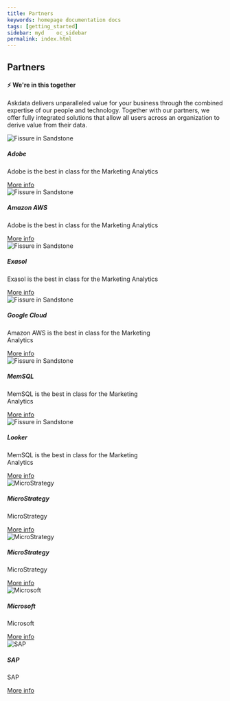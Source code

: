 ```yaml
---
title: Partners
keywords: homepage documentation docs
tags: [getting_started]
sidebar: myd	oc_sidebar
permalink: index.html
---
```


## Partners

<h4 class="text-center">⚡ We're in this together</h4>

Askdata delivers unparalleled value for your business through the combined expertise of our people and technology. Together with our partners, we offer fully integrated solutions that allow all users across an organization to derive value from their data.

<div class="bg-white rounded-5" style="background-color: var(--blue-100)!important">
     <section class="p-4 justify-content-center  w-100">
         <div class="card m-2 mx-auto" style="max-width: 22rem;">
          <img src="https://uploads-ssl.webflow.com/5dff758010bfa7356f98e395/5e5cdd980e1706dad689284e_partner-adobe-wide.png" class="card-img-top" alt="Fissure in Sandstone">
          <div class="card-body">
            <h5 class="card-title">Adobe</h5>
            <p class="card-text">
              Adobe is the best in class for the Marketing Analytics
            </p>
            <a href="https://www.askdata.com/partners/adobe" class="btn btn-primary">More info</a>
          </div>
        </div>
         <div class="card m-2 mx-auto" style="max-width: 22rem;">
          <img src="https://uploads-ssl.webflow.com/5dff758010bfa7356f98e395/5e52e32f33d3684d8f3b4661_partner-aws-wide.png" class="card-img-top" alt="Fissure in Sandstone">
          <div class="card-body">
            <h5 class="card-title">Amazon AWS</h5>
            <p class="card-text">
              Adobe is the best in class for the Marketing Analytics
            </p>
            <a href="https://www.askdata.com/partners/amazon-aws" class="btn btn-primary">More info</a>
          </div>
        </div>
         <div class="card m-2 mx-auto" style="max-width: 22rem;">
          <img src="https://uploads-ssl.webflow.com/5dff758010bfa7356f98e395/5e52e32f33d3684d8f3b4661_partner-aws-wide.png" class="card-img-top" alt="Fissure in Sandstone">
          <div class="card-body">
            <h5 class="card-title">Exasol</h5>
            <p class="card-text">
              Exasol is the best in class for the Marketing Analytics
            </p>
            <a href="https://www.askdata.com/partners/exasol" class="btn btn-primary">More info</a>
          </div>
        </div>
         <div class="card m-2 mx-auto" style="max-width: 22rem;">
          <img src="https://uploads-ssl.webflow.com/5dff758010bfa7356f98e395/5e52e326eba2591cef3ec818_partner-google-cloud-wide.png" class="card-img-top" alt="Fissure in Sandstone">
          <div class="card-body">
            <h5 class="card-title">Google Cloud</h5>
            <p class="card-text">
              Amazon AWS is the best in class for the Marketing Analytics
            </p>
            <a href="https://www.askdata.com/partners/exasol" class="btn btn-primary">More info</a>
          </div>
        </div>
         <div class="card m-2 mx-auto" style="max-width: 22rem;">
          <img src="https://uploads-ssl.webflow.com/5dff758010bfa7356f98e395/5e52e326eba2591cef3ec818_partner-google-cloud-wide.png" class="card-img-top" alt="Fissure in Sandstone">
          <div class="card-body">
            <h5 class="card-title">MemSQL</h5>
            <p class="card-text">
              MemSQL is the best in class for the Marketing Analytics
            </p>
            <a href="https://www.askdata.com/partners/exasol" class="btn btn-primary">More info</a>
          </div>
        </div>
         <div class="card m-2 mx-auto" style="max-width: 22rem;">
          <img src="https://uploads-ssl.webflow.com/5dff758010bfa7356f98e395/5e52e35e16879c2f18c764a5_partner-memsql-wide.png" class="card-img-top" alt="Fissure in Sandstone">
          <div class="card-body">
            <h5 class="card-title">Looker</h5>
            <p class="card-text">
              MemSQL is the best in class for the Marketing Analytics
            </p>
            <a href="https://www.askdata.com/partners/memsql" class="btn btn-primary">More info</a>
          </div>
        </div>
         <div class="card m-2 mx-auto" style="max-width: 22rem;">
          <img src="https://uploads-ssl.webflow.com/5dff758010bfa7356f98e395/5e52e36b33d36811623b4d17_partner-microstrategy-wide.png" alt="MicroStrategy">
          <div class="card-body">
            <h5 class="card-title">MicroStrategy</h5>
            <p class="card-text">
              MicroStrategy
            </p>
            <a href="https://www.askdata.com/partners/memsql" class="btn btn-primary">More info</a>
          </div>
        </div>
         <div class="card m-2 mx-auto" style="max-width: 22rem;">
          <img src="https://uploads-ssl.webflow.com/5dff758010bfa7356f98e395/5e52e39233d36809fb3b4d49_partner-microsoft-wide.png" alt="MicroStrategy">
          <div class="card-body">
            <h5 class="card-title">MicroStrategy</h5>
            <p class="card-text">
              MicroStrategy
            </p>
            <a href="https://www.askdata.com/partners/microstrategy" class="btn btn-primary">More info</a>
          </div>
        </div>
        <div class="card m-2 mx-auto" style="max-width: 22rem;">
          <img src="https://uploads-ssl.webflow.com/5dff758010bfa7356f98e395/5e52e39233d36809fb3b4d49_partner-microsoft-wide.png" alt="Microsoft">
          <div class="card-body">
            <h5 class="card-title">Microsoft</h5>
            <p class="card-text">
              Microsoft
            </p>
            <a href="https://www.askdata.com/partners/microsoft" class="btn btn-primary">More info</a>
          </div>
      </div>
        <div class="card m-2 mx-auto" style="max-width: 22rem;">
          <img src="https://uploads-ssl.webflow.com/5dff758010bfa7356f98e395/5e52e3172c16e834b613c5e9_partner-sap-wide.png" alt="SAP">
          <div class="card-body">
            <h5 class="card-title">SAP</h5>
            <p class="card-text">
              SAP
            </p>
            <a href="https://www.askdata.com/partners/sap" class="btn btn-primary">More info</a>
          </div>
      </div>
      </section>
    </div>

